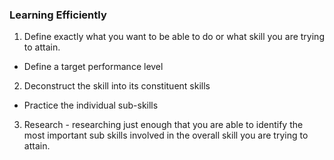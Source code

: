 ### Learning Efficiently

1. Define exactly what you want to be able to do or what skill you are trying to attain.
  * Define a target performance level

2. Deconstruct the skill into its constituent skills
  * Practice the individual sub-skills

3. Research - researching just enough that you are able to identify the most important sub skills involved in the overall skill you are trying 
to attain.  
